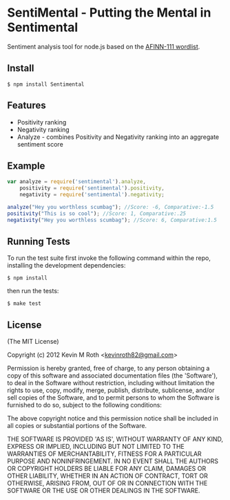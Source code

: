 
# SentiMental - Putting the Mental in Sentimental
      
  Sentiment analysis tool for node.js based on the [AFINN-111 wordlist](http://www2.imm.dtu.dk/pubdb/views/publication_details.php?id=6010).
  
## Install
    $ npm install Sentimental

## Features

  * Positivity ranking
  * Negativity ranking
  * Analyze - combines Positivity and Negativity ranking into an aggregate sentiment score

## Example
```js
var analyze = require('sentimental').analyze,
    positivity = require('sentimental').positivity,
    negativity = require('sentimental').negativity;

analyze("Hey you worthless scumbag"); //Score: -6, Comparative:-1.5
positivity("This is so cool"); //Score: 1, Comparative:.25
negativity("Hey you worthless scumbag"); //Score: 6, Comparative:1.5
```



## Running Tests

To run the test suite first invoke the following command within the repo, installing the development dependencies:

    $ npm install

then run the tests:

    $ make test



## License 

(The MIT License)

Copyright (c) 2012 Kevin M Roth &lt;kevinroth82@gmail.com&gt;

Permission is hereby granted, free of charge, to any person obtaining
a copy of this software and associated documentation files (the
'Software'), to deal in the Software without restriction, including
without limitation the rights to use, copy, modify, merge, publish,
distribute, sublicense, and/or sell copies of the Software, and to
permit persons to whom the Software is furnished to do so, subject to
the following conditions:

The above copyright notice and this permission notice shall be
included in all copies or substantial portions of the Software.

THE SOFTWARE IS PROVIDED 'AS IS', WITHOUT WARRANTY OF ANY KIND,
EXPRESS OR IMPLIED, INCLUDING BUT NOT LIMITED TO THE WARRANTIES OF
MERCHANTABILITY, FITNESS FOR A PARTICULAR PURPOSE AND NONINFRINGEMENT.
IN NO EVENT SHALL THE AUTHORS OR COPYRIGHT HOLDERS BE LIABLE FOR ANY
CLAIM, DAMAGES OR OTHER LIABILITY, WHETHER IN AN ACTION OF CONTRACT,
TORT OR OTHERWISE, ARISING FROM, OUT OF OR IN CONNECTION WITH THE
SOFTWARE OR THE USE OR OTHER DEALINGS IN THE SOFTWARE.
